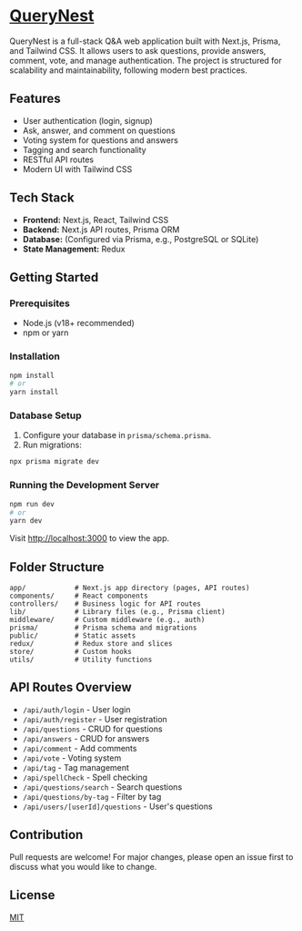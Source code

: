 # [QueryNest](https://query-nest-nine.vercel.app/questions)

QueryNest is a full-stack Q&A web application built with Next.js, Prisma, and Tailwind CSS. It allows users to ask questions, provide answers, comment, vote, and manage authentication. The project is structured for scalability and maintainability, following modern best practices.

## Features
- User authentication (login, signup)
- Ask, answer, and comment on questions
- Voting system for questions and answers
- Tagging and search functionality
- RESTful API routes
- Modern UI with Tailwind CSS

## Tech Stack
- **Frontend:** Next.js, React, Tailwind CSS
- **Backend:** Next.js API routes, Prisma ORM
- **Database:** (Configured via Prisma, e.g., PostgreSQL or SQLite)
- **State Management:** Redux

## Getting Started

### Prerequisites
- Node.js (v18+ recommended)
- npm or yarn

### Installation
```bash
npm install
# or
yarn install
```

### Database Setup
1. Configure your database in `prisma/schema.prisma`.
2. Run migrations:
```bash
npx prisma migrate dev
```

### Running the Development Server
```bash
npm run dev
# or
yarn dev
```

Visit [http://localhost:3000](http://localhost:3000) to view the app.

## Folder Structure
```
app/            # Next.js app directory (pages, API routes)
components/     # React components
controllers/    # Business logic for API routes
lib/            # Library files (e.g., Prisma client)
middleware/     # Custom middleware (e.g., auth)
prisma/         # Prisma schema and migrations
public/         # Static assets
redux/          # Redux store and slices
store/          # Custom hooks
utils/          # Utility functions
```

## API Routes Overview
- `/api/auth/login` - User login
- `/api/auth/register` - User registration
- `/api/questions` - CRUD for questions
- `/api/answers` - CRUD for answers
- `/api/comment` - Add comments
- `/api/vote` - Voting system
- `/api/tag` - Tag management
- `/api/spellCheck` - Spell checking
- `/api/questions/search` - Search questions
- `/api/questions/by-tag` - Filter by tag
- `/api/users/[userId]/questions` - User's questions

## Contribution
Pull requests are welcome! For major changes, please open an issue first to discuss what you would like to change.

## License
[MIT](LICENSE)
